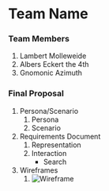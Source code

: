 # Team Name

### Team Members
1. Lambert Molleweide
2. Albers Eckert the 4th
2. Gnomonic Azimuth

### Final Proposal
1. Persona/Scenario
    1. Persona
    2. Scenario
2. Requirements Document
    1. Representation
    2. Interaction
        * Search
3. Wireframes
    1. ![Wireframe](wireframe.png)





